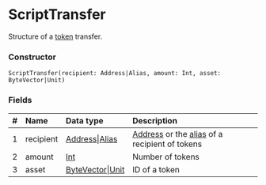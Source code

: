 # ScriptTransfer

Structure of a [token](/blockchain/token.md) transfer.

### Constructor

``` ride
ScriptTransfer(recipient: Address|Alias, amount: Int, asset: ByteVector|Unit)
```

### Fields

|   #   | Name | Data type | Description |
| :--- | :--- | :--- | :--- |
| 1 | recipient | [Address](/ride/structures/common-structures/address.md)&#124;[Alias](/ride/structures/common-structures/alias.md) | [Address](/blockchain/account/address.md) or the [alias](/blockchain/account/alias.md) of a recipient of tokens |
| 2 | amount | [Int](/ride/data-types/int.md) | Number of tokens |
| 3 | asset | [ByteVector](/ride/data-types/byte-vector.md)&#124;[Unit](/ride/data-types/unit.md) | ID of a token |
